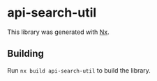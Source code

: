 # api-search-util

This library was generated with [Nx](https://nx.dev).

## Building

Run `nx build api-search-util` to build the library.
